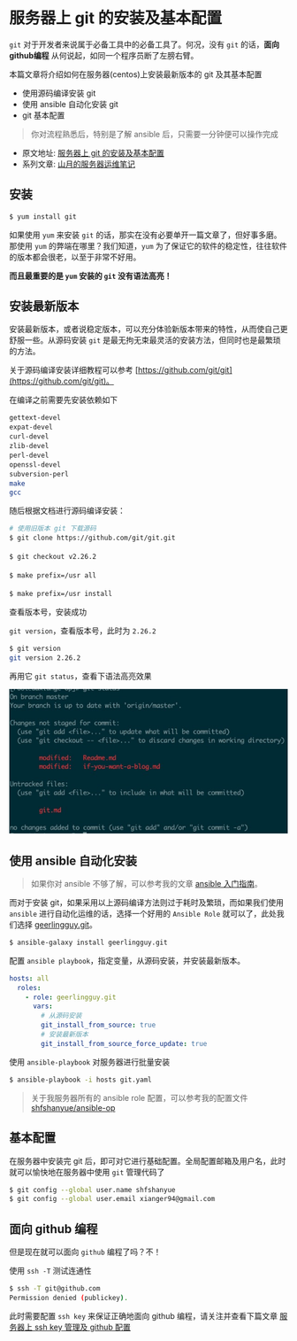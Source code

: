 # 服务器上 git 的安装及基本配置

`git` 对于开发者来说属于必备工具中的必备工具了。何况，没有 `git` 的话，**面向github编程** 从何说起，如同一个程序员断了左膀右臂。

本篇文章将介绍如何在服务器(centos)上安装最新版本的 git 及其基本配置

+ 使用源码编译安装 git
+ 使用 ansible 自动化安装 git
+ git 基本配置

> 你对流程熟悉后，特别是了解 ansible 后，只需要一分钟便可以操作完成

<!--more-->

+ 原文地址: [服务器上 git 的安装及基本配置](https://github.com/shfshanyue/op-note/blob/master/git.md)
+ 系列文章: [山月的服务器运维笔记](https://github.com/shfshanyue/op-note)

## 安装

``` bash
$ yum install git
```

如果使用 `yum` 来安装 `git` 的话，那实在没有必要单开一篇文章了，但好事多磨。那使用 `yum` 的弊端在哪里？我们知道，`yum` 为了保证它的软件的稳定性，往往软件的版本都会很老，以至于非常不好用。

**而且最重要的是 `yum` 安装的 `git` 没有语法高亮！**

## 安装最新版本

安装最新版本，或者说稳定版本，可以充分体验新版本带来的特性，从而使自己更舒服一些。从源码安装 `git` 是最无拘无束最灵活的安装方法，但同时也是最繁琐的方法。

关于源码编译安装详细教程可以参考 [https://github.com/git/git](https://github.com/git/git)。

在编译之前需要先安装依赖如下

``` bash
gettext-devel
expat-devel
curl-devel
zlib-devel
perl-devel
openssl-devel
subversion-perl
make
gcc
```

随后根据文档进行源码编译安装：

``` bash
# 使用旧版本 git 下载源码
$ git clone https://github.com/git/git.git

$ git checkout v2.26.2

$ make prefix=/usr all

$ make prefix=/usr install
```

查看版本号，安装成功

`git version`，查看版本号，此时为 `2.26.2`

``` bash
$ git version
git version 2.26.2
```

再用它 `git status`，查看下语法高亮效果

![git 高亮效果](./assets/git.jpg)

## 使用 ansible 自动化安装

> 如果你对 ansible 不够了解，可以参考我的文章 [ansible 入门指南](https://mp.weixin.qq.com/s/t2fpzPJk3pCK3qBgo_SdyQ)。

而对于安装 git，如果采用以上源码编译方法则过于耗时及繁琐，而如果我们使用 `ansible` 进行自动化运维的话，选择一个好用的 `Ansible Role` 就可以了，此处我们选择 [geerlingguy.git](https://github.com/geerlingguy/ansible-role-git)。

``` bash
$ ansible-galaxy install geerlingguy.git
```

配置 `ansible playbook`，指定变量，从源码安装，并安装最新版本。

``` yaml
hosts: all
  roles:
    - role: geerlingguy.git
      vars:
        # 从源码安装
        git_install_from_source: true
        # 安装最新版本
        git_install_from_source_force_update: true
```

使用 `ansible-playbook` 对服务器进行批量安装

``` bash
$ ansible-playbook -i hosts git.yaml
```

> 关于我服务器所有的 ansible role 配置，可以参考我的配置文件 [shfshanyue/ansible-op](https://github.com/shfshanyue/ansible-op)

## 基本配置

在服务器中安装完 git 后，即可对它进行基础配置。全局配置邮箱及用户名，此时就可以愉快地在服务器中使用 `git` 管理代码了

``` bash
$ git config --global user.name shfshanyue
$ git config --global user.email xianger94@gmail.com
```

## 面向 github 编程

但是现在就可以面向 `github` 编程了吗？不！

使用 `ssh -T` 测试连通性

``` bash
$ ssh -T git@github.com
Permission denied (publickey).
```

此时需要配置 `ssh key` 来保证正确地面向 github 编程，请关注并查看下篇文章 [服务器上 ssh key 管理及 github 配置](https://github.com/shfshanyue/op-note/blob/master/ssh-setting.md)
